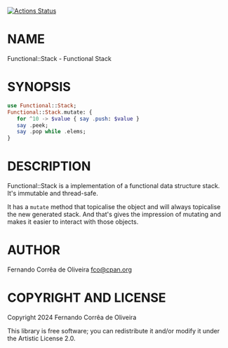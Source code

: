 [![Actions Status](https://github.com/FCO/Functional-Stack/actions/workflows/test.yml/badge.svg)](https://github.com/FCO/Functional-Stack/actions)

NAME
====

Functional::Stack - Functional Stack

SYNOPSIS
========

```raku
use Functional::Stack;
Functional::Stack.mutate: {
   for ^10 -> $value { say .push: $value }
   say .peek;
   say .pop while .elems;
}
```

DESCRIPTION
===========

Functional::Stack is a implementation of a functional data structure stack. It's immutable and thread-safe.

It has a `mutate` method that topicalise the object and will always topicalise the new generated stack. And that's gives the impression of mutating and makes it easier to interact with those objects.

AUTHOR
======

Fernando Corrêa de Oliveira <fco@cpan.org>

COPYRIGHT AND LICENSE
=====================

Copyright 2024 Fernando Corrêa de Oliveira

This library is free software; you can redistribute it and/or modify it under the Artistic License 2.0.


